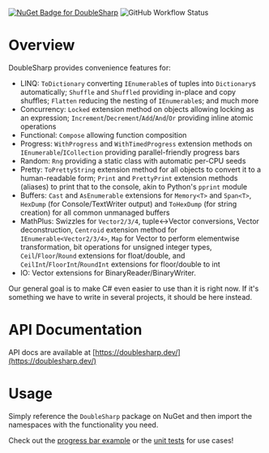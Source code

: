 [![NuGet Badge for DoubleSharp](https://img.shields.io/nuget/dt/DoubleSharp)](https://www.nuget.org/packages/DoubleSharp/) ![GitHub Workflow Status](https://img.shields.io/github/actions/workflow/status/daeken/DoubleSharp/publish.yml?branch=main)

Overview
========

DoubleSharp provides convenience features for:

- LINQ: `ToDictionary` converting `IEnumerable`s of tuples into `Dictionary`s automatically; `Shuffle` and `Shuffled` providing in-place and copy shuffles; `Flatten` reducing the nesting of `IEnumerable`s; and much more
- Concurrency: `Locked` extension method on objects allowing locking as an expression; `Increment`/`Decrement`/`Add`/`And`/`Or` providing inline atomic operations
- Functional: `Compose` allowing function composition
- Progress: `WithProgress` and `WithTimedProgress` extension methods on `IEnumerable`/`ICollection` providing parallel-friendly progress bars
- Random: `Rng` providing a static class with automatic per-CPU seeds
- Pretty: `ToPrettyString` extension method for all objects to convert it to a human-readable form; `Print` and `PrettyPrint` extension methods (aliases) to print that to the console, akin to Python's `pprint` module
- Buffers: `Cast` and `AsEnumerable` extensions for `Memory<T>` and `Span<T>`, `HexDump` (for Console/TextWriter output) and `ToHexDump` (for string creation) for all common unmanaged buffers
- MathPlus: Swizzles for `Vector2/3/4`, tuple<->Vector conversions, Vector deconstruction, `Centroid` extension method for `IEnumerable<Vector2/3/4>`, `Map` for Vector to perform elementwise transformation, bit operations for unsigned integer types, `Ceil`/`Floor`/`Round` extensions for float/double, and `CeilInt`/`FloorInt`/`RoundInt` extensions for floor/double to int
- IO: Vector extensions for BinaryReader/BinaryWriter.

Our general goal is to make C# even easier to use than it is right now. If it's something we have to write in several projects, it should be here instead.

API Documentation
=================

API docs are available at [https://doublesharp.dev/](https://doublesharp.dev/)

Usage
=====

Simply reference the `DoubleSharp` package on NuGet and then import the namespaces with the functionality you need.

Check out the [progress bar example](Example/Program.cs) or the [unit tests](Tests/) for use cases!